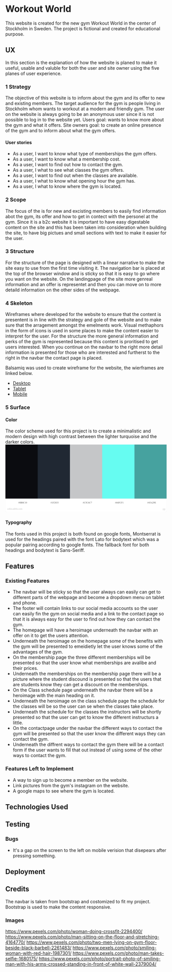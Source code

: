 # Workout World
This website is created for the new gym Workout World in the center of Stockholm in Sweden. The project is fictional and created for educational purpose.

## UX 
In this section is the explanation of how the website is planed to make it useful, usable and valuble for both the user and site owner using the five planes of user experience. 
### 1 Strategy
The objective of this website is to inform about the gym and its offer to new and existing members. 
The target audience for the gym is people living in Stockholm whom wants to workout at a modern and friendly gym. 
The user on the website is always going to be an anonymous user since it is not possible to log in to the website yet. 
Users goal: wants to know more about the gym and what it offers.
Site owners goal: to create an online presence of the gym and to inform about what the gym offers. 

#### User stories 
* As a user, I want to know what type of memberships the gym offers. 
* As a user, I want to know what a membership cost.
* As a user, I want to find out how to contact the gym. 
* As a user, I what to see what classes the gym offers. 
* As a user, I want to find out when the classes are available. 
* As a user, I what to know what opening hour the gym has. 
* As a user, I what to know where the gym is located. 

### 2 Scope 
The focus of the is for new and excisting members to easily find information abot the gym, its offer and how to get in contect with the personel at the gym. 
Since it is a b2c website it is important to have easy digestable content on the site and this has been taken into consideration when building the site, 
to have big pictues and small sections with text to make it easier for the user. 
### 3 Structure 
For the structure of the page is designed with a linear narrative to make the site easy to use from the first time visiting it.
The navigation bar is placed at the top of the browser window and is sticky so that it is easy to go where you want on the website.
On the landingpage of the site more genreal information and an offer is representet and then you can move on to more detaild information on the other sides of the webpage. 
### 4 Skeleton
Wireframes where developed for the website to ensure that the content is presentent is in line with the strategy and gole of the website and to make sure that the arragement amongst the emelments work. 
Visual methaphors in the form of icons is used in some places to make the content easier to interpret for the user. 
For the structure the more general information and perks of the gym is represented because this content is proritised to get users interested. When you continue on the navbar 
to the right more detail information is presented for those who are interested and furtherst to the right in the navbar the contact page is placed. 

Balsamiq was used to create wireframe for the website, the wierframes are linked below. 
* [Desktop](/assets/wireframes/desktop-wireframes.pdf) 
* [Tablet](/assets/wireframes/tablet-wireframes.pdf) 
* [Mobile](/assets/wireframes/phone-wireframes.pdf) 

### 5 Surface

#### Color

The color scheme used for this project is to create a minimalistic and modern design with high contrast between the lighter turquoise and the darker colors. 
![Color scheme](/assets/images/color-scheme.jpeg)

#### Typography 
The fonts used in this project is both found on google fonts, Montserrat is used for the headings paired with the font Lato for bodytext which was a popular pairing according to google fonts.
The fallback font for both headings and bodytext is Sans-Seriff. 

## Features 

### Existing Features
* The navbar will be sticky so that the user always can easily can get to different parts of the webpage 
and become a dropdown menu on tablet and phone.
* The footer will contain links to our social media accounts so the user can easily fin the gym on social media 
and a link to the contact page so that it is always easy for the user to find out how they can contact the gym. 
* The homepage will have a heroimage underneath the navbar with an offer on it to get the users attention. 
* Underneath the heroimage on the homepage some of the benefits with the gym will be presented 
to emeidietly let the user knows some of the advantages of the gym. 
* On the membership page the three different memberships will be presented so that the user know what memberships are avalibe and their prices. 
* Underneath the memberships on the membership page there will be a picture where the student discound is presented 
so that the users that are students know they can get a discount on the memberships. 
* On the Class schedule page underneath the navbar there will be a heroimage with the main heading on it. 
* Underneath the heroimage on the class schedule page the schedule for the classes will be so the user can se when the classes take place. 
* Underneath the schedule for the classes the instructors will be shortly presented so that the user can get to know the different instructurs a little. 
* On the contactpage under the navbar the different ways to contact the gym will be presented so that the user know the different ways they can contact the gym. 
* Underneath the diffrent ways to contact the gym there will be a contact form if the user wants to fill that out instead of using some of the other ways to contact the gym. 

### Features Left to Implement
* A way to sign up to become a member on the website.
* Link pictures from the gym's instagram on the website. 
* A google maps to see where the gym is located. 

## Technologies Used

## Testing

### Bugs 
* It's a gap on the screen to the left on mobile verision that disepears after pressing something. 

## Deployment

## Credits 

The navbar is taken from bootstrap and costomized to fit my project. 
Bootstrap is used to make the content responsive. 

### Images 
https://www.pexels.com/photo/woman-doing-crossfit-2294400/
https://www.pexels.com/photo/man-sitting-on-the-floor-and-stretching-4164770/
https://www.pexels.com/photo/two-men-lying-on-gym-floor-beside-black-barbell-2261483/
https://www.pexels.com/photo/smiling-woman-with-red-hair-1987301/
https://www.pexels.com/photo/man-takes-selfie-1680175/
https://www.pexels.com/photo/portrait-photo-of-smiling-man-with-his-arms-crossed-standing-in-front-of-white-wall-2379004/